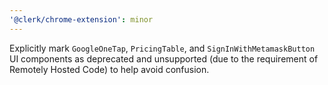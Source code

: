 ```yaml
---
'@clerk/chrome-extension': minor
---
```


Explicitly mark `GoogleOneTap`, `PricingTable`, and `SignInWithMetamaskButton` UI components as deprecated and unsupported (due to the requirement of Remotely Hosted Code) to help avoid confusion.

